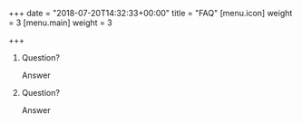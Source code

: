 +++
date = "2018-07-20T14:32:33+00:00"
title = "FAQ"
[menu.icon]
weight = 3
[menu.main]
weight = 3

+++
1. Question?

   Answer
2. Question?

   Answer